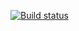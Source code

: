 [![Build status](https://ci.appveyor.com/api/projects/status/4b62075pjdmxj72b/branch/master?svg=true)](https://ci.appveyor.com/project/leonard-thieu/ndref/branch/master)
